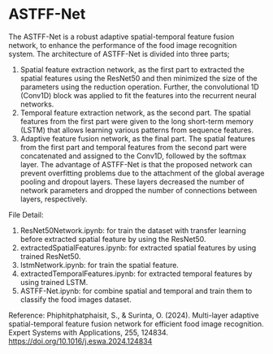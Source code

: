 # ASTFF-Net
The ASTFF-Net is a robust adaptive spatial-temporal feature fusion network, to enhance the performance of the food image recognition system. 
The architecture of ASTFF-Net is divided into three parts; 
1. Spatial feature extraction network, as the first part to extracted the spatial features using the ResNet50 and then minimized the size
of the parameters using the reduction operation. Further, the convolutional 1D (Conv1D) block was applied to fit the features into the recurrent neural networks.
2. Temporal feature extraction network, as the second part. The spatial features from the first part were given to the long short-term memory (LSTM) that allows
learning various patterns from sequence features.
3. Adaptive feature fusion network, as the final part. The spatial features from the first part and temporal features from the second part were concatenated and assigned to the
Conv1D, followed by the softmax layer. The advantage of ASTFF-Net is that the proposed network can prevent overfitting problems due to the attachment of the global average pooling
and dropout layers. These layers decreased the number of network parameters and dropped the number of connections between layers, respectively.

File Detail:
1. ResNet50Network.ipynb: for train the dataset with transfer learning before extracted spatial feature by using the ResNet50.
2. extractedSpatialFeatures.ipynb: for extracted spatial features by using trained ResNet50.
3. lstmNetwork.ipynb: for train the spatial feature.
4. extractedTemporalFeatures.ipynb: for extracted temporal features by using trained LSTM.
5. ASTFF-Net.ipynb: for combine spatial and temporal and train them to classify the food images dataset.

Reference:
Phiphitphatphaisit, S., & Surinta, O. (2024). Multi-layer adaptive spatial-temporal feature fusion network for efficient food image recognition. Expert Systems with Applications, 255, 124834.
https://doi.org/10.1016/j.eswa.2024.124834
